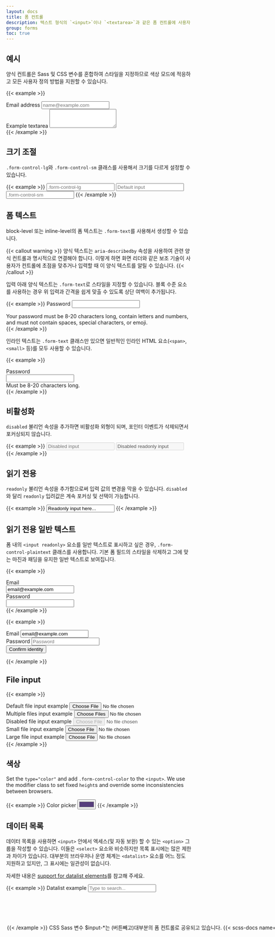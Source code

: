 ```yaml
---
layout: docs
title: 폼 컨트롤
description: 텍스트 형식의 `<input>`이나 `<textarea>`과 같은 폼 컨트롤에 사용자 정의 스타일, 크기 조정, 포커스 상태등의 업그레이드를 실시할 수 있습니다.
group: forms
toc: true
---
```


## 예시

양식 컨트롤은 Sass 및 CSS 변수를 혼합하여 스타일을 지정하므로 색상 모드에 적응하고 모든 사용자 정의 방법을 지원할 수 있습니다.

{{< example >}}
<div class="mb-3">
  <label for="exampleFormControlInput1" class="form-label">Email address</label>
  <input type="email" class="form-control" id="exampleFormControlInput1" placeholder="name@example.com">
</div>
<div class="mb-3">
  <label for="exampleFormControlTextarea1" class="form-label">Example textarea</label>
  <textarea class="form-control" id="exampleFormControlTextarea1" rows="3"></textarea>
</div>
{{< /example >}}

## 크기 조절

`.form-control-lg`와 `.form-control-sm` 클래스를 사용해서 크기를 다르게 설정할 수 있습니다.

{{< example >}}
<input class="form-control form-control-lg" type="text" placeholder=".form-control-lg" aria-label=".form-control-lg example" />
<input class="form-control" type="text" placeholder="Default input" aria-label="default input example" />
<input class="form-control form-control-sm" type="text" placeholder=".form-control-sm" aria-label=".form-control-sm example" />
{{< /example >}}

## 폼 텍스트

block-level 또는 inline-level의 폼 텍스트는 `.form-text`를 사용해서 생성할 수 있습니다.

{{< callout warning >}}
양식 텍스트는 `aria-describedby` 속성을 사용하여 관련 양식 컨트롤과 명시적으로 연결해야 합니다. 이렇게 하면 화면 리더와 같은 보조 기술이 사용자가 컨트롤에 초점을 맞추거나 입력할 때 이 양식 텍스트를 알릴 수 있습니다.
{{< /callout >}}

입력 아래 양식 텍스트는 `.form-text`로 스타일을 지정할 수 있습니다. 블록 수준 요소를 사용하는 경우 위 입력과 간격을 쉽게 맞출 수 있도록 상단 여백이 추가됩니다.

{{< example >}}
<label for="inputPassword5" class="form-label">Password</label>
<input type="password" id="inputPassword5" class="form-control" aria-describedby="passwordHelpBlock" />
<div id="passwordHelpBlock" class="form-text">
  Your password must be 8-20 characters long, contain letters and numbers, and must not contain spaces, special characters, or emoji.
</div>
{{< /example >}}

인라인 텍스트는 `.form-text` 클래스만 있으면 일반적인 인라인 HTML 요소(`<span>`, `<small>` 등)를 모두 사용할 수 있습니다.

{{< example >}}
<div class="row g-3 align-items-center">
  <div class="col-auto">
    <label for="inputPassword6" class="col-form-label">Password</label>
  </div>
  <div class="col-auto">
    <input type="password" id="inputPassword6" class="form-control" aria-describedby="passwordHelpInline">
  </div>
  <div class="col-auto">
    <span id="passwordHelpInline" class="form-text">
      Must be 8-20 characters long.
    </span>
  </div>
</div>
{{< /example >}}

## 비활성화

`disabled` 불리언 속성을 추가하면 비활성화 외형이 되며, 포인터 이벤트가 삭제되면서 포커싱되지 않습니다.

{{< example >}}
<input class="form-control" type="text" placeholder="Disabled input" aria-label="Disabled input example" disabled />
<input class="form-control" type="text" value="Disabled readonly input" aria-label="Disabled input example" disabled readonly />
{{< /example >}}

## 읽기 전용

`readonly` 불리언 속성을 추가함으로써 입력 값의 변경을 막을 수 있습니다. `disabled`와 달리 `readonly` 입려값은 계속 포커싱 및 선택이 가능합니다.

{{< example >}}
<input class="form-control" type="text" value="Readonly input here..." aria-label="readonly input example" readonly />
{{< /example >}}

## 읽기 전용 일반 텍스트

폼 내의 `<input readonly>` 요소를 일반 텍스트로 표시하고 싶은 경우, `.form-control-plaintext` 클래스를 사용합니다. 기본 폼 필드의 스타일을 삭제하고 그에 맞는 마진과 패딩을 유지한 일반 텍스트로 보여집니다.

{{< example >}}
  <div class="mb-3 row">
    <label for="staticEmail" class="col-sm-2 col-form-label">Email</label>
    <div class="col-sm-10">
      <input type="text" readonly class="form-control-plaintext" id="staticEmail" value="email@example.com">
    </div>
  </div>
  <div class="mb-3 row">
    <label for="inputPassword" class="col-sm-2 col-form-label">Password</label>
    <div class="col-sm-10">
      <input type="password" class="form-control" id="inputPassword">
    </div>
  </div>
{{< /example >}}

{{< example >}}
<form class="row g-3">
  <div class="col-auto">
    <label for="staticEmail2" class="visually-hidden">Email</label>
    <input type="text" readonly class="form-control-plaintext" id="staticEmail2" value="email@example.com">
  </div>
  <div class="col-auto">
    <label for="inputPassword2" class="visually-hidden">Password</label>
    <input type="password" class="form-control" id="inputPassword2" placeholder="Password">
  </div>
  <div class="col-auto">
    <button type="submit" class="btn btn-primary mb-3">Confirm identity</button>
  </div>
</form>
{{< /example >}}

## File input

{{< example >}}
<div class="mb-3">
  <label for="formFile" class="form-label">Default file input example</label>
  <input class="form-control" type="file" id="formFile">
</div>
<div class="mb-3">
  <label for="formFileMultiple" class="form-label">Multiple files input example</label>
  <input class="form-control" type="file" id="formFileMultiple" multiple>
</div>
<div class="mb-3">
  <label for="formFileDisabled" class="form-label">Disabled file input example</label>
  <input class="form-control" type="file" id="formFileDisabled" disabled>
</div>
<div class="mb-3">
  <label for="formFileSm" class="form-label">Small file input example</label>
  <input class="form-control form-control-sm" id="formFileSm" type="file">
</div>
<div>
  <label for="formFileLg" class="form-label">Large file input example</label>
  <input class="form-control form-control-lg" id="formFileLg" type="file">
</div>
{{< /example >}}

## 색상

Set the `type="color"` and add `.form-control-color` to the `<input>`. We use the modifier class to set fixed `height`s and override some inconsistencies between browsers.

{{< example >}}
<label for="exampleColorInput" class="form-label">Color picker</label>
<input type="color" class="form-control form-control-color" id="exampleColorInput" value="#563d7c" title="Choose your color" />
{{< /example >}}

## 데이터 목록

데이터 목록을 사용하면 `<input>` 안에서 엑세스(및 자동 보완) 할 수 있는 `<option>` 그룹을 작성할 수 있습니다. 이들은 `<select>` 요소와 비슷하지만 목록 표시에는 많은 제한과 차이가 있습니다. 대부분의 브라우저나 운영 체계는 `<datalist>` 요소를 어느 정도 지원하고 있지만, 그 표시에는 일관성이 없습니다.

자세한 내용은 [support for datalist elements](https://caniuse.com/datalist)를 참고해 주세요.

{{< example >}}
<label for="exampleDataList" class="form-label">Datalist example</label>
<input class="form-control" list="datalistOptions" id="exampleDataList" placeholder="Type to search..." />
<datalist id="datalistOptions">
  <option value="San Francisco">
  <option value="New York">
  <option value="Seattle">
  <option value="Los Angeles">
  <option value="Chicago">
</datalist>
{{< /example >}}

## CSS

### Sass 변수

`$input-*`는 (버튼빼고)대부분의 폼 컨트롤로 공유되고 있습니다.

{{< scss-docs name="form-input-variables" file="scss/_variables.scss" >}}

`$form-label-*`과 `$form-text-*`는 `<label>`과 `.form-text` 컴포넌트용입니다.

{{< scss-docs name="form-label-variables" file="scss/_variables.scss" >}}

{{< scss-docs name="form-text-variables" file="scss/_variables.scss" >}}

`$form-file-*`은 파일 선택용입니다.

{{< scss-docs name="form-file-variables" file="scss/_variables.scss" >}}
